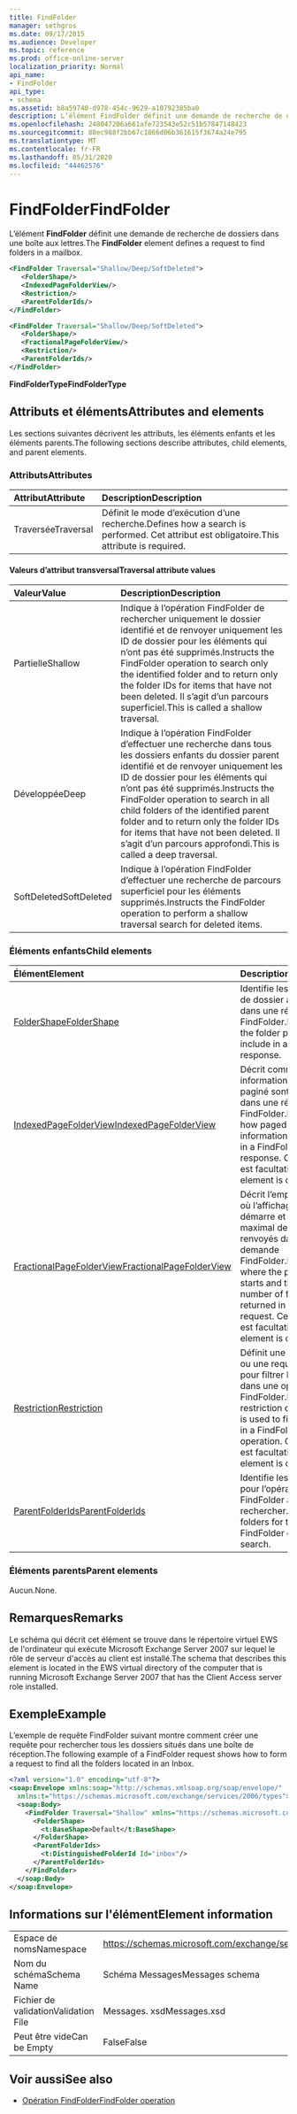 ```yaml
---
title: FindFolder
manager: sethgros
ms.date: 09/17/2015
ms.audience: Developer
ms.topic: reference
ms.prod: office-online-server
localization_priority: Normal
api_name:
- FindFolder
api_type:
- schema
ms.assetid: b8a59740-d978-454c-9629-a10792385ba0
description: L’élément FindFolder définit une demande de recherche de dossiers dans une boîte aux lettres.
ms.openlocfilehash: 248047206a661afe723543e52c51b57847148423
ms.sourcegitcommit: 88ec988f2bb67c1866d06b361615f3674a24e795
ms.translationtype: MT
ms.contentlocale: fr-FR
ms.lasthandoff: 05/31/2020
ms.locfileid: "44462576"
---
```

# <a name="findfolder"></a><span data-ttu-id="ddedb-103">FindFolder</span><span class="sxs-lookup"><span data-stu-id="ddedb-103">FindFolder</span></span>

<span data-ttu-id="ddedb-104">L’élément **FindFolder** définit une demande de recherche de dossiers dans une boîte aux lettres.</span><span class="sxs-lookup"><span data-stu-id="ddedb-104">The **FindFolder** element defines a request to find folders in a mailbox.</span></span> 
  
```xml
<FindFolder Traversal="Shallow/Deep/SoftDeleted">
   <FolderShape/>
   <IndexedPageFolderView/>
   <Restriction/>
   <ParentFolderIds/>
</FindFolder>
```

```xml
<FindFolder Traversal="Shallow/Deep/SoftDeleted">
   <FolderShape/>
   <FractionalPageFolderView/>
   <Restriction/>
   <ParentFolderIds/>
</FindFolder>
```

<span data-ttu-id="ddedb-105">**FindFolderType**</span><span class="sxs-lookup"><span data-stu-id="ddedb-105">**FindFolderType**</span></span>

## <a name="attributes-and-elements"></a><span data-ttu-id="ddedb-106">Attributs et éléments</span><span class="sxs-lookup"><span data-stu-id="ddedb-106">Attributes and elements</span></span>

<span data-ttu-id="ddedb-107">Les sections suivantes décrivent les attributs, les éléments enfants et les éléments parents.</span><span class="sxs-lookup"><span data-stu-id="ddedb-107">The following sections describe attributes, child elements, and parent elements.</span></span>
  
### <a name="attributes"></a><span data-ttu-id="ddedb-108">Attributs</span><span class="sxs-lookup"><span data-stu-id="ddedb-108">Attributes</span></span>

|<span data-ttu-id="ddedb-109">**Attribut**</span><span class="sxs-lookup"><span data-stu-id="ddedb-109">**Attribute**</span></span>|<span data-ttu-id="ddedb-110">**Description**</span><span class="sxs-lookup"><span data-stu-id="ddedb-110">**Description**</span></span>|
|:-----|:-----|
|<span data-ttu-id="ddedb-111">Traversée</span><span class="sxs-lookup"><span data-stu-id="ddedb-111">Traversal</span></span>  <br/> |<span data-ttu-id="ddedb-112">Définit le mode d’exécution d’une recherche.</span><span class="sxs-lookup"><span data-stu-id="ddedb-112">Defines how a search is performed.</span></span> <span data-ttu-id="ddedb-113">Cet attribut est obligatoire.</span><span class="sxs-lookup"><span data-stu-id="ddedb-113">This attribute is required.</span></span>  <br/> |
   
#### <a name="traversal-attribute-values"></a><span data-ttu-id="ddedb-114">Valeurs d’attribut transversal</span><span class="sxs-lookup"><span data-stu-id="ddedb-114">Traversal attribute values</span></span>

|<span data-ttu-id="ddedb-115">**Valeur**</span><span class="sxs-lookup"><span data-stu-id="ddedb-115">**Value**</span></span>|<span data-ttu-id="ddedb-116">**Description**</span><span class="sxs-lookup"><span data-stu-id="ddedb-116">**Description**</span></span>|
|:-----|:-----|
|<span data-ttu-id="ddedb-117">Partielle</span><span class="sxs-lookup"><span data-stu-id="ddedb-117">Shallow</span></span>  <br/> |<span data-ttu-id="ddedb-118">Indique à l’opération FindFolder de rechercher uniquement le dossier identifié et de renvoyer uniquement les ID de dossier pour les éléments qui n’ont pas été supprimés.</span><span class="sxs-lookup"><span data-stu-id="ddedb-118">Instructs the FindFolder operation to search only the identified folder and to return only the folder IDs for items that have not been deleted.</span></span> <span data-ttu-id="ddedb-119">Il s’agit d’un parcours superficiel.</span><span class="sxs-lookup"><span data-stu-id="ddedb-119">This is called a shallow traversal.</span></span>  <br/> |
|<span data-ttu-id="ddedb-120">Développée</span><span class="sxs-lookup"><span data-stu-id="ddedb-120">Deep</span></span>  <br/> |<span data-ttu-id="ddedb-121">Indique à l’opération FindFolder d’effectuer une recherche dans tous les dossiers enfants du dossier parent identifié et de renvoyer uniquement les ID de dossier pour les éléments qui n’ont pas été supprimés.</span><span class="sxs-lookup"><span data-stu-id="ddedb-121">Instructs the FindFolder operation to search in all child folders of the identified parent folder and to return only the folder IDs for items that have not been deleted.</span></span> <span data-ttu-id="ddedb-122">Il s’agit d’un parcours approfondi.</span><span class="sxs-lookup"><span data-stu-id="ddedb-122">This is called a deep traversal.</span></span>  <br/> |
|<span data-ttu-id="ddedb-123">SoftDeleted</span><span class="sxs-lookup"><span data-stu-id="ddedb-123">SoftDeleted</span></span>  <br/> |<span data-ttu-id="ddedb-124">Indique à l’opération FindFolder d’effectuer une recherche de parcours superficiel pour les éléments supprimés.</span><span class="sxs-lookup"><span data-stu-id="ddedb-124">Instructs the FindFolder operation to perform a shallow traversal search for deleted items.</span></span>  <br/> |
   
### <a name="child-elements"></a><span data-ttu-id="ddedb-125">Éléments enfants</span><span class="sxs-lookup"><span data-stu-id="ddedb-125">Child elements</span></span>

|<span data-ttu-id="ddedb-126">**Élément**</span><span class="sxs-lookup"><span data-stu-id="ddedb-126">**Element**</span></span>|<span data-ttu-id="ddedb-127">**Description**</span><span class="sxs-lookup"><span data-stu-id="ddedb-127">**Description**</span></span>|
|:-----|:-----|
|[<span data-ttu-id="ddedb-128">FolderShape</span><span class="sxs-lookup"><span data-stu-id="ddedb-128">FolderShape</span></span>](foldershape.md) <br/> |<span data-ttu-id="ddedb-129">Identifie les propriétés de dossier à inclure dans une réponse FindFolder.</span><span class="sxs-lookup"><span data-stu-id="ddedb-129">Identifies the folder properties to include in a FindFolder response.</span></span>  <br/> |
|[<span data-ttu-id="ddedb-130">IndexedPageFolderView</span><span class="sxs-lookup"><span data-stu-id="ddedb-130">IndexedPageFolderView</span></span>](indexedpagefolderview.md) <br/> |<span data-ttu-id="ddedb-131">Décrit comment les informations d’élément paginé sont renvoyées dans une réponse FindFolder.</span><span class="sxs-lookup"><span data-stu-id="ddedb-131">Describes how paged item information is returned in a FindFolder response.</span></span> <span data-ttu-id="ddedb-132">Cet élément est facultatif.</span><span class="sxs-lookup"><span data-stu-id="ddedb-132">This element is optional.</span></span>  <br/> |
|[<span data-ttu-id="ddedb-133">FractionalPageFolderView</span><span class="sxs-lookup"><span data-stu-id="ddedb-133">FractionalPageFolderView</span></span>](fractionalpagefolderview.md) <br/> |<span data-ttu-id="ddedb-134">Décrit l’emplacement où l’affichage paginé démarre et le nombre maximal de dossiers renvoyés dans une demande FindFolder.</span><span class="sxs-lookup"><span data-stu-id="ddedb-134">Describes where the paged view starts and the maximum number of folders returned in a FindFolder request.</span></span> <span data-ttu-id="ddedb-135">Cet élément est facultatif.</span><span class="sxs-lookup"><span data-stu-id="ddedb-135">This element is optional.</span></span>  <br/> |
|[<span data-ttu-id="ddedb-136">Restriction</span><span class="sxs-lookup"><span data-stu-id="ddedb-136">Restriction</span></span>](restriction.md) <br/> |<span data-ttu-id="ddedb-137">Définit une restriction ou une requête utilisée pour filtrer les dossiers dans une opération FindFolder.</span><span class="sxs-lookup"><span data-stu-id="ddedb-137">Defines a restriction or query that is used to filter folders in a FindFolder operation.</span></span> <span data-ttu-id="ddedb-138">Cet élément est facultatif.</span><span class="sxs-lookup"><span data-stu-id="ddedb-138">This element is optional.</span></span>  <br/> |
|[<span data-ttu-id="ddedb-139">ParentFolderIds</span><span class="sxs-lookup"><span data-stu-id="ddedb-139">ParentFolderIds</span></span>](parentfolderids.md) <br/> |<span data-ttu-id="ddedb-140">Identifie les dossiers pour l’opération FindFolder à rechercher.</span><span class="sxs-lookup"><span data-stu-id="ddedb-140">Identifies folders for the FindFolder operation to search.</span></span>  <br/> |
   
### <a name="parent-elements"></a><span data-ttu-id="ddedb-141">Éléments parents</span><span class="sxs-lookup"><span data-stu-id="ddedb-141">Parent elements</span></span>

<span data-ttu-id="ddedb-142">Aucun.</span><span class="sxs-lookup"><span data-stu-id="ddedb-142">None.</span></span>
  
## <a name="remarks"></a><span data-ttu-id="ddedb-143">Remarques</span><span class="sxs-lookup"><span data-stu-id="ddedb-143">Remarks</span></span>

<span data-ttu-id="ddedb-144">Le schéma qui décrit cet élément se trouve dans le répertoire virtuel EWS de l'ordinateur qui exécute Microsoft Exchange Server 2007 sur lequel le rôle de serveur d'accès au client est installé.</span><span class="sxs-lookup"><span data-stu-id="ddedb-144">The schema that describes this element is located in the EWS virtual directory of the computer that is running Microsoft Exchange Server 2007 that has the Client Access server role installed.</span></span>
  
## <a name="example"></a><span data-ttu-id="ddedb-145">Exemple</span><span class="sxs-lookup"><span data-stu-id="ddedb-145">Example</span></span>

<span data-ttu-id="ddedb-146">L’exemple de requête FindFolder suivant montre comment créer une requête pour rechercher tous les dossiers situés dans une boîte de réception.</span><span class="sxs-lookup"><span data-stu-id="ddedb-146">The following example of a FindFolder request shows how to form a request to find all the folders located in an Inbox.</span></span>
  
```xml
<?xml version="1.0" encoding="utf-8"?>
<soap:Envelope xmlns:soap="http://schemas.xmlsoap.org/soap/envelope/"
  xmlns:t="https://schemas.microsoft.com/exchange/services/2006/types">
  <soap:Body>
    <FindFolder Traversal="Shallow" xmlns="https://schemas.microsoft.com/exchange/services/2006/messages">
      <FolderShape>
        <t:BaseShape>Default</t:BaseShape>
      </FolderShape>
      <ParentFolderIds>
        <t:DistinguishedFolderId Id="inbox"/>
      </ParentFolderIds>
    </FindFolder>
  </soap:Body>
</soap:Envelope>
```

## <a name="element-information"></a><span data-ttu-id="ddedb-147">Informations sur l'élément</span><span class="sxs-lookup"><span data-stu-id="ddedb-147">Element information</span></span>

|||
|:-----|:-----|
|<span data-ttu-id="ddedb-148">Espace de noms</span><span class="sxs-lookup"><span data-stu-id="ddedb-148">Namespace</span></span>  <br/> |https://schemas.microsoft.com/exchange/services/2006/messages  <br/> |
|<span data-ttu-id="ddedb-149">Nom du schéma</span><span class="sxs-lookup"><span data-stu-id="ddedb-149">Schema Name</span></span>  <br/> |<span data-ttu-id="ddedb-150">Schéma Messages</span><span class="sxs-lookup"><span data-stu-id="ddedb-150">Messages schema</span></span>  <br/> |
|<span data-ttu-id="ddedb-151">Fichier de validation</span><span class="sxs-lookup"><span data-stu-id="ddedb-151">Validation File</span></span>  <br/> |<span data-ttu-id="ddedb-152">Messages. xsd</span><span class="sxs-lookup"><span data-stu-id="ddedb-152">Messages.xsd</span></span>  <br/> |
|<span data-ttu-id="ddedb-153">Peut être vide</span><span class="sxs-lookup"><span data-stu-id="ddedb-153">Can be Empty</span></span>  <br/> |<span data-ttu-id="ddedb-154">False</span><span class="sxs-lookup"><span data-stu-id="ddedb-154">False</span></span>  <br/> |
   
## <a name="see-also"></a><span data-ttu-id="ddedb-155">Voir aussi</span><span class="sxs-lookup"><span data-stu-id="ddedb-155">See also</span></span>

- [<span data-ttu-id="ddedb-156">Opération FindFolder</span><span class="sxs-lookup"><span data-stu-id="ddedb-156">FindFolder operation</span></span>](findfolder-operation.md)

